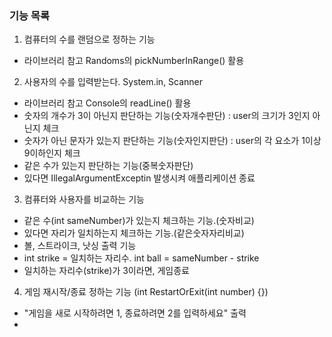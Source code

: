 ### 기능 목록
1. 컴퓨터의 수를 랜덤으로 정하는 기능
- 라이브러리 참고 Randoms의 pickNumberInRange() 활용
2. 사용자의 수를 입력받는다. System.in, Scanner
- 라이브러리 참고 Console의 readLine() 활용
- 숫자의 개수가 3이 아닌지 판단하는 기능(숫자개수판단) : user의 크기가 3인지 아닌지 체크
- 숫자가 아닌 문자가 있는지 판단하는 기능(숫자인지판단) : user의 각 요소가 1이상 9이하인지 체크
- 같은 수가 있는지 판단하는 기능(중복숫자판단) 
- 있다면 IllegalArgumentExceptin 발생시켜 애플리케이션 종료
3. 컴퓨터와 사용자를 비교하는 기능
- 같은 수(int sameNumber)가 있는지 체크하는 기능.(숫자비교)
- 있다면 자리가 일치하는지 체크하는 기능.(같은숫자자리비교)
- 볼, 스트라이크, 낫싱 출력 기능
- int strike = 일치하는 자리수. int ball = sameNumber - strike
- 일치하는 자리수(strike)가 3이라면, 게임종료
4. 게임 재시작/종료 정하는 기능 (int RestartOrExit(int number) {})
- "게임을 새로 시작하려면 1, 종료하려면 2를 입력하세요" 출력
- 